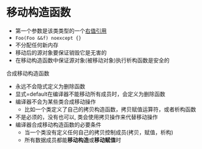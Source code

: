 # 移动构造函数

- 第一个参数是该类类型的一个[右值引用](c++_rvalue_reference.md)
- `Foo(Foo &&f) noexcept {}`
- 不分配任何新内存
- 移动后的源对象要保证销毁它是无害的
- 在移动构造函数中保证源对象(被移动对象)执行析构函数是安全的

合成移动构造函数

- 永远不会隐式定义为删除函数
- 显式=default在编译器不能移动所有成员时，会定义为删除函数
- 编译器不会为某些类合成移动操作
  - 比如一个类定义了自己的拷贝构造函数，拷贝赋值运算符，或者析构函数
- 不是必须的，没有也可以, 类会使用拷贝操作来代替移动操作
- 编译器合成移动构造函数的必要条件
  - 当一个类没有定义任何自己的拷贝控制成员(拷贝，赋值，析构) 
  - 所有数据成员都能**移动构造**或**移动赋值**时